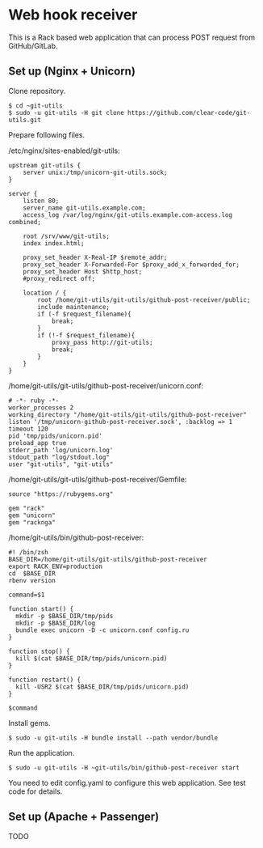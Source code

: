 # Web hook receiver

This is a Rack based web application that can process POST request from GitHub/GitLab.

## Set up (Nginx + Unicorn)

Clone repository.

```
$ cd ~git-utils
$ sudo -u git-utils -H git clone https://github.com/clear-code/git-utils.git
```

Prepare following files.

/etc/nginx/sites-enabled/git-utils:
```
upstream git-utils {
    server unix:/tmp/unicorn-git-utils.sock;
}

server {
    listen 80;
    server_name git-utils.example.com;
    access_log /var/log/nginx/git-utils.example.com-access.log combined;

    root /srv/www/git-utils;
    index index.html;

    proxy_set_header X-Real-IP $remote_addr;
    proxy_set_header X-Forwarded-For $proxy_add_x_forwarded_for;
    proxy_set_header Host $http_host;
    #proxy_redirect off;

    location / {
        root /home/git-utils/git-utils/github-post-receiver/public;
        include maintenance;
        if (-f $request_filename){
            break;
        }
        if (!-f $request_filename){
            proxy_pass http://git-utils;
            break;
        }
    }
}
```

/home/git-utils/git-utils/github-post-receiver/unicorn.conf:
```
# -*- ruby -*-
worker_processes 2
working_directory "/home/git-utils/git-utils/github-post-receiver"
listen '/tmp/unicorn-github-post-receiver.sock', :backlog => 1
timeout 120
pid 'tmp/pids/unicorn.pid'
preload_app true
stderr_path 'log/unicorn.log'
stdout_path "log/stdout.log"
user "git-utils", "git-utils"
```

/home/git-utils/git-utils/github-post-receiver/Gemfile:
```
source "https://rubygems.org"

gem "rack"
gem "unicorn"
gem "racknga"
```

/home/git-utils/bin/github-post-receiver:
```
#! /bin/zsh
BASE_DIR=/home/git-utils/git-utils/github-post-receiver
export RACK_ENV=production
cd  $BASE_DIR
rbenv version

command=$1

function start() {
  mkdir -p $BASE_DIR/tmp/pids
  mkdir -p $BASE_DIR/log
  bundle exec unicorn -D -c unicorn.conf config.ru
}

function stop() {
  kill $(cat $BASE_DIR/tmp/pids/unicorn.pid)
}

function restart() {
  kill -USR2 $(cat $BASE_DIR/tmp/pids/unicorn.pid)
}

$command
```

Install gems.

```
$ sudo -u git-utils -H bundle install --path vendor/bundle
```

Run the application.

```
$ sudo -u git-utils -H ~git-utils/bin/github-post-receiver start
```

You need to edit config.yaml to configure this web application.
See test code for details.

## Set up (Apache + Passenger)

TODO


